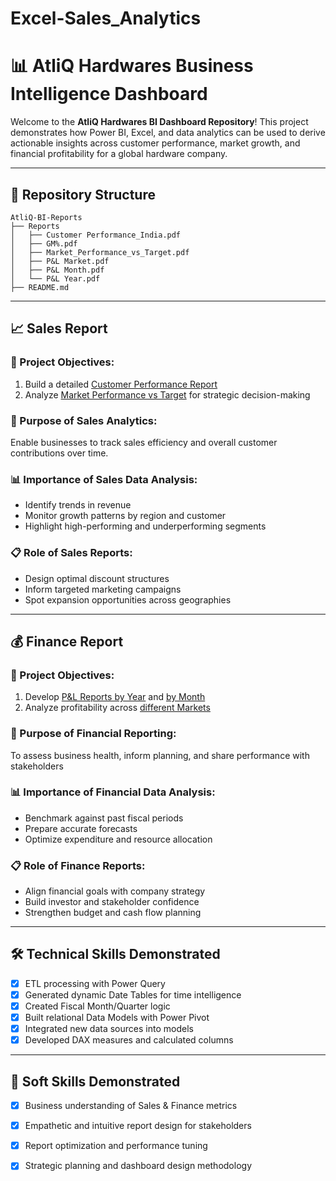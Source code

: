 # Excel-Sales_Analytics
# 📊 AtliQ Hardwares Business Intelligence Dashboard

Welcome to the **AtliQ Hardwares BI Dashboard Repository**! This project demonstrates how Power BI, Excel, and data analytics can be used to derive actionable insights across customer performance, market growth, and financial profitability for a global hardware company.

---

## 📁 Repository Structure

```
AtliQ-BI-Reports
├── Reports
│   ├── Customer Performance_India.pdf
│   ├── GM%.pdf
│   ├── Market_Performance_vs_Target.pdf
│   ├── P&L Market.pdf
│   ├── P&L Month.pdf
│   └── P&L Year.pdf
├── README.md
```

---

## 📈 Sales Report

### 🎯 Project Objectives:
1. Build a detailed [Customer Performance Report](./Reports/Customer%20Performance_India.pdf)
2. Analyze [Market Performance vs Target](./Reports/Market_Performance_vs_Target.pdf) for strategic decision-making

### 🎯 Purpose of Sales Analytics:
Enable businesses to track sales efficiency and overall customer contributions over time.

### 📊 Importance of Sales Data Analysis:
- Identify trends in revenue
- Monitor growth patterns by region and customer
- Highlight high-performing and underperforming segments

### 📋 Role of Sales Reports:
- Design optimal discount structures
- Inform targeted marketing campaigns
- Spot expansion opportunities across geographies

---

## 💰 Finance Report

### 🎯 Project Objectives:
1. Develop [P&L Reports by Year](./Reports/P&L%20Year.pdf) and [by Month](./Reports/P&L%20Month.pdf)
2. Analyze profitability across [different Markets](./Reports/P&L%20Market.pdf)

### 🎯 Purpose of Financial Reporting:
To assess business health, inform planning, and share performance with stakeholders

### 📊 Importance of Financial Data Analysis:
- Benchmark against past fiscal periods
- Prepare accurate forecasts
- Optimize expenditure and resource allocation

### 📋 Role of Finance Reports:
- Align financial goals with company strategy
- Build investor and stakeholder confidence
- Strengthen budget and cash flow planning

---

## 🛠️ Technical Skills Demonstrated

- [x] ETL processing with Power Query
- [x] Generated dynamic Date Tables for time intelligence
- [x] Created Fiscal Month/Quarter logic
- [x] Built relational Data Models with Power Pivot
- [x] Integrated new data sources into models
- [x] Developed DAX measures and calculated columns

---

## 🤝 Soft Skills Demonstrated

- [x] Business understanding of Sales & Finance metrics
- [x] Empathetic and intuitive report design for stakeholders
- [x] Report optimization and performance tuning
- [x] Strategic planning and dashboard design methodology








